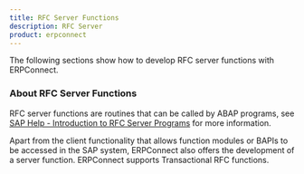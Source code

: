 ```yaml
---
title: RFC Server Functions
description: RFC Server
product: erpconnect
---
```


The following sections show how to develop RFC server functions with ERPConnect.

### About RFC Server Functions
RFC server functions are routines that can be called by ABAP programs, see [SAP Help - Introduction to RFC Server Programs](https://help.sap.com/doc/saphelp_srm70/7.0/en-US/22/042990488911d189490000e829fbbd/frameset.htm) for more information. <br>

Apart from the client functionality that allows function modules or BAPIs to be accessed in the SAP system, ERPConnect also offers the development of a server function.
ERPConnect supports Transactional RFC functions. 


